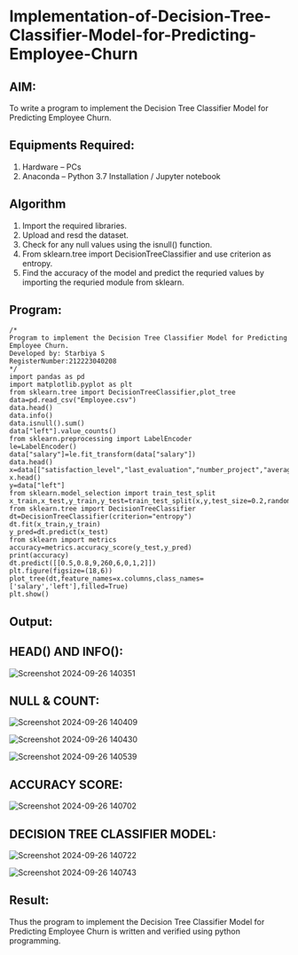 # Implementation-of-Decision-Tree-Classifier-Model-for-Predicting-Employee-Churn

## AIM:
To write a program to implement the Decision Tree Classifier Model for Predicting Employee Churn.

## Equipments Required:
1. Hardware – PCs
2. Anaconda – Python 3.7 Installation / Jupyter notebook

## Algorithm
1. Import the required libraries.
2. Upload and resd the dataset. 
3. Check for any null values using the isnull() function.
4. From sklearn.tree import DecisionTreeClassifier and use criterion as entropy.
5. Find the accuracy of the model and predict the requried values by importing the requried 
   module from sklearn.
## Program:
```
/*
Program to implement the Decision Tree Classifier Model for Predicting Employee Churn.
Developed by: Starbiya S
RegisterNumber:212223040208  
*/
import pandas as pd
import matplotlib.pyplot as plt
from sklearn.tree import DecisionTreeClassifier,plot_tree
data=pd.read_csv("Employee.csv")
data.head()
data.info()
data.isnull().sum()
data["left"].value_counts()
from sklearn.preprocessing import LabelEncoder
le=LabelEncoder()
data["salary"]=le.fit_transform(data["salary"])
data.head()
x=data[["satisfaction_level","last_evaluation","number_project","average_montly_hours","time_spend_company","Work_accident","promotion_last_5years","salary"]]
x.head()
y=data["left"]
from sklearn.model_selection import train_test_split
x_train,x_test,y_train,y_test=train_test_split(x,y,test_size=0.2,random_state=100)
from sklearn.tree import DecisionTreeClassifier
dt=DecisionTreeClassifier(criterion="entropy")
dt.fit(x_train,y_train)
y_pred=dt.predict(x_test)
from sklearn import metrics
accuracy=metrics.accuracy_score(y_test,y_pred)
print(accuracy)
dt.predict([[0.5,0.8,9,260,6,0,1,2]])
plt.figure(figsize=(18,6))
plot_tree(dt,feature_names=x.columns,class_names=['salary','left'],filled=True)
plt.show()
```

## Output:
## HEAD() AND INFO():

![Screenshot 2024-09-26 140351](https://github.com/user-attachments/assets/1a3d8a50-10e1-46ad-b395-2b740b82e22a)

## NULL & COUNT:

![Screenshot 2024-09-26 140409](https://github.com/user-attachments/assets/2f3eb7a4-1f1d-46bb-b938-5bacabf5a31d)

![Screenshot 2024-09-26 140430](https://github.com/user-attachments/assets/f8c78eab-d655-4f3e-925f-b08b9610778c)


![Screenshot 2024-09-26 140539](https://github.com/user-attachments/assets/2ca3824c-7150-4bb3-9b08-f6396c69fc42)

## ACCURACY SCORE:

![Screenshot 2024-09-26 140702](https://github.com/user-attachments/assets/b1046091-336e-44b0-94b1-f89dff93aa50)

## DECISION TREE CLASSIFIER MODEL:

![Screenshot 2024-09-26 140722](https://github.com/user-attachments/assets/d03af786-d7dc-4622-bba6-af7d2294f35f)



![Screenshot 2024-09-26 140743](https://github.com/user-attachments/assets/1d8752fb-763a-434c-a906-586699b3d1ec)


## Result:
Thus the program to implement the  Decision Tree Classifier Model for Predicting Employee Churn is written and verified using python programming.
